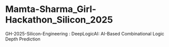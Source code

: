 # Mamta-Sharma_Girl-Hackathon_Silicon_2025
GH-2025-Silicon-Engineering : DeepLogicAI: AI-Based Combinational Logic Depth Prediction
